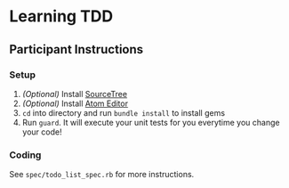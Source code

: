# Learning TDD

## Participant Instructions
### Setup

1. *(Optional)* Install [SourceTree](https://www.sourcetreeapp.com/)
2. *(Optional)* Install [Atom Editor](https://atom.io/)
3. `cd` into directory and run `bundle install` to install gems
4. Run `guard`. It will execute your unit tests for you everytime you change your code!

### Coding

See `spec/todo_list_spec.rb` for more instructions.
